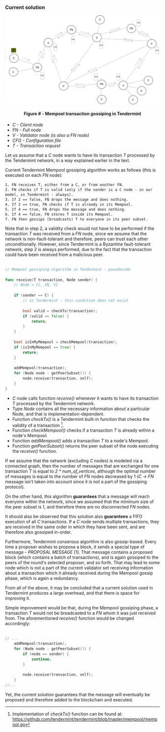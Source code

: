 ### Current solution

![](https://github.com/lukamiletic95/papers/blob/master/images/fig3.png)
<div align='center'> 
	<h4>Figure # - Mempool transaction gossiping in Tendermint</h4>
</div>

* *C - Client node*
* *FN - Full node*
* *V - Validator node (is also a *FN* node)*
* *CFG - Configuration file*
* *T - Transaction request*

Let us assume that a *C* node wants to have its transaction *T* processed by the Tendermint network, in a way explained earlier in the text.

Current Tendermint Mempool gossiping algorithm works as follows (this is executed on each *FN* node):

	1. FN receives T, either from a C, or from another FN.
	2. FN checks if T is valid (only if the sender is a C node - in our model, in Tendermint - always).
	3. If 2 == false, FN drops the message and does nothing.
	4. If 2 == true, FN checks if T is already in its Mempool.
	5. If 4 == true, FN drops the message and does nothing.
	6. If 4 == false, FN stores T inside its Mempool.
	7. FN then gossips (broadcasts) T to everyone in its peer subset.

Note that in step 2, a validity check would not have to be performed if the transaction *T* was received from a *FN* node, since we assume that the network is non-fault-tolerant and therefore, peers can trust each other unconditionally. However, since Tendermint is a Byzantine fault-tolerant network, step 2 is always performed, due to the fact that the transaction could have been received from a malicious peer.

```go

// Mempool gossiping algorithm in Tendermint - pseudocode

func receive(T transaction, Node sender) {
	// Node = {C, FN, V}

	if (sender == C) { 
		// in Tendermint - this condition does not exist
	
		bool valid = checkTx(transaction);
		if (valid == false) {
			return;
		}
	}

	bool isInMyMempool = checkMempool(transaction);
	if (isInMyMempool == true) {
		return;
	}
	
	addMempool(transaction);
	for (Node node : getPeerSubset()) {
		node.receive(transaction, self);
	}
}

```

* *C* node calls function *receive()* whenever it wants to have its transaction *T* processed by the Tendermint network. 
* Type *Node* contains all the necessary information about a particular Node, and that is implementation-dependent.
* Function *checkTx()* is a Tendermint built-in function that checks the validity of a transaction [^1].
* Function *checkMempool()* checks if a transaction *T* is already within a node's Mempool.
* Function *addMempool()* adds a transaction *T* to a node's Mempool.
* Function *getPeerSubset()* returns the peer subset of the node executing the *receive()* function.
	
If we assume that the network (excluding *C* nodes) is modeled via a connected graph, then the number of messages that are exchanged for one transaction *T* is equal to *2 * num_of_vertices*, although the optimal number of messages is equal to the number of *FN* nodes decreased by 1 (*C* → *FN* message isn't taken into account since it is not a part of the gossiping protocol).
	
On the other hand, this algorithm **guarantees** that a message will reach everyone within the network, since we assumed that the minimum size of the peer subset is 1, and therefore there are no disconnected *FN* nodes.

It should also be observed that this solution also **guarantees** a FIFO execution of all *C* transactions. If a *C* node sends multiple transactions, they are received in the same order in which they have been sent, and are therefore also gossiped in-order.

Furthermore, Tendermint consensus algorithm is also gossip-based. Every time a proposer wishes to propose a block, it sends a special type of message - *PROPOSAL MESSAGE* [1]. That message contains a proposed block (which contains a batch of transactions), and is again gossiped to the peers of the round's selected proposer, and so forth. That may lead to some node which is not a part of the current validator set receiving information about a transaction which it already received during the Mempool gossip phase, which is again a redundancy.

From all of the above, it may be concluded that a current solution used in Tendermint produces a large overhead, and that there is space for improving it.

Simple improvement would be that, during the Mempool gossiping phase, a transaction *T* would not be broadcasted to a *FN* whom it was just received from. The aforementioned *receive()* function would be changed accordingly:

```go

// ...
	addMempool(transaction);
	for (Node node : getPeerSubset()) {
		if (node == sender) {
			continue;
		}
		
		node.receive(transaction, self);
	}
//...

```

Yet, the current solution guarantees that the message will eventually be proposed and therefore added to the blockchain and executed.

[^1]: Implementation of *checkTx()* function can be found at: <https://github.com/tendermint/tendermint/blob/master/mempool/mempool.go>



<!--stackedit_data:
eyJoaXN0b3J5IjpbMTA5Nzk0MDE2Miw1NzE5NzgyOTksMjA0Mz
Y1MDU5NiwtMTIyNDgzMDk4MSwxMDc1MTQ1ODQyLDEzODgyMDEw
OSwxMDkxMzk4MzcxLDE3MzY4MzQ5NTMsLTE0MjUwOTU0NjksMT
M0MjAyNTkyNSwxNTQ1MzgxOTM3XX0=
-->
